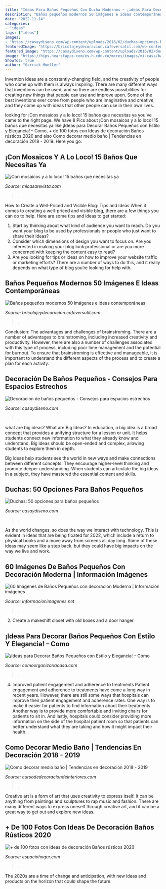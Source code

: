 ```yaml
---
title: "Ideas Para Baños Pequeños Con Ducha Modernos ~ ¡ideas Para Decorar Baños Pequeños Con Estilo Y Elegancia! – Como"
description: "Baños pequeños modernos 50 imágenes e ideas contemporáneas"
date: "2022-11-14"
categories:
- "ideas"
tags: ["ideas"]
images:
- "https://casaydiseno.com/wp-content/uploads/2016/02/duchas-opciones-banos-pequenos-blancos.jpg"
featuredImage: "https://bricolajeydecoracion.cafeversatil.com/wp-content/uploads/2016/08/003-5.jpg"
featured_image: "https://casaydiseno.com/wp-content/uploads/2016/02/duchas-opciones-banos-pequenos-blancos.jpg"
image: "https://hips.hearstapps.com/es.h-cdn.co/mcres/images/mi-casa/banos/banos-con-mosaicos/revitalizar/1732125-1-esl-ES/revitalizar.jpg?resize=480:*"
ShowToc: true
author: "Garrick Mueller"
---
```



Invention ideas are a constantly-changing field, and the creativity of people who come up with them is always inspiring. There are many different ways that inventions can be used, and so there are endless possibilities for creating new things that people can use and improve upon. Some of the best inventions ever come from people who are imaginative and creative, and they come up with ideas that other people can use in their own lives.

	

		
looking for ¡Con mosaicos y a lo loco! 15 baños que necesitas ya you've came to the right page. We have 8 Pics about ¡Con mosaicos y a lo loco! 15 baños que necesitas ya like ¡Ideas para Decorar Baños Pequeños con Estilo y Elegancia! – Como, + de 100 fotos con Ideas de decoración Baños rústicos 2020 and also Como decorar medio baño | Tendencias en decoración 2018 - 2019. Here you go:
		
    
## ¡Con Mosaicos Y A Lo Loco! 15 Baños Que Necesitas Ya

<img loading=lazy src="https://hips.hearstapps.com/es.h-cdn.co/mcres/images/mi-casa/banos/banos-con-mosaicos/revitalizar/1732125-1-esl-ES/revitalizar.jpg?resize=480:*" onerror="this.onerror=null;this.src='https://tse4.mm.bing.net/th?id=OIP.ARWr91xvm6wpx-UotYWBfQHaJ4&amp;pid=15.1';" alt="¡Con mosaicos y a lo loco! 15 baños que necesitas ya">

_Source: micasarevista.com_

>. 

	

How to Create a Well-Priced and Visible Blog: Tips and Ideas
When it comes to creating a well-priced and visible blog, there are a few things you can do to help. Here are some tips and ideas to get started: 
1. Start by thinking about what kind of audience you want to reach. Do you want your blog to be used by professionals or people who just want to share their ideas? 
2. Consider which dimensions of design you want to focus on. Are you interested in making your blog look professional or are you more concerned with keeping the content easy to read? 
3. Are you looking for tips or ideas on how to improve your website traffic or marketing efforts? There are a number of ways to do this, and it really depends on what type of blog you’re looking for help with. 

    
## Baños Pequeños Modernos 50 Imágenes E Ideas Contemporáneas

<img loading=lazy src="https://bricolajeydecoracion.cafeversatil.com/wp-content/uploads/2016/08/003-5.jpg" onerror="this.onerror=null;this.src='https://tse2.mm.bing.net/th?id=OIP.bArqzggyJOtug7X5p6_68gHaK5&amp;pid=15.1';" alt="Baños pequeños modernos 50 imágenes e ideas contemporáneas">

_Source: bricolajeydecoracion.cafeversatil.com_

>. 

	

Conclusion: The advantages and challenges of brainstroming.
There are a number of advantages to brainstroming, including increased creativity and productivity. However, there are also a number of challenges associated with this type of process, including poor time management and the potential for burnout. To ensure that brainstroming is effective and manageable, it is important to understand the different aspects of the process and to create a plan for each activity.

    
## Decoración De Baños Pequeños - Consejos Para Espacios Estrechos

<img loading=lazy src="https://casaydiseno.com/wp-content/uploads/2017/04/bano-pequeno-banera-ovalada-carr-design-group.jpg" onerror="this.onerror=null;this.src='https://tse4.mm.bing.net/th?id=OIP.LI7acPSaFqbGVBpYUfalfAHaLH&amp;pid=15.1';" alt="Decoración de baños pequeños - Consejos para espacios estrechos">

_Source: casaydiseno.com_

>. 

	

what are big ideas?
What are Big Ideas?
In education, a big idea is a broad concept that provides a unifying structure for a lesson or unit. It helps students connect new information to what they already know and understand. Big ideas should be open-ended and complex, allowing students to explore them in depth.

Big ideas help students see the world in new ways and make connections between different concepts. They encourage higher-level thinking and promote deeper understanding. When students can articulate the big ideas in a subject, they have mastered the essential content and skills.

    
## Duchas: 50 Opciones Para Baños Pequeños

<img loading=lazy src="https://casaydiseno.com/wp-content/uploads/2016/02/duchas-opciones-banos-pequenos-blancos.jpg" onerror="this.onerror=null;this.src='https://tse3.mm.bing.net/th?id=OIP.bg98AtUb_S06oK8qHNonxgHaLF&amp;pid=15.1';" alt="Duchas: 50 opciones para baños pequeños">

_Source: casaydiseno.com_

>. 

	

As the world changes, so does the way we interact with technology. This is evident in ideas that are being floated for 2022, which include a return to physical books and a move away from screens all day long. Some of these ideas may seem like a step back, but they could have big impacts on the way we live and work.

    
## 60 Imágenes De Baños Pequeños Con Decoración Moderna | Información Imágenes

<img loading=lazy src="https://informacionimagenes.net/wp-content/uploads/2016/09/ba-26.jpg" onerror="this.onerror=null;this.src='https://tse1.mm.bing.net/th?id=OIP.A_UGydTWYliyWdsCciECawHaL6&amp;pid=15.1';" alt="60 Imágenes de Baños Pequeños con decoración Moderna | Información imágenes">

_Source: informacionimagenes.net_

>. 

	

2. Create a makeshift closet with old boxes and a door hanger.

    
## ¡Ideas Para Decorar Baños Pequeños Con Estilo Y Elegancia! – Como

<img loading=lazy src="https://comoorganizarlacasa.com/wp-content/uploads/2017/09/ideas-para-decorar-banos-pequenos-16.jpg" onerror="this.onerror=null;this.src='https://tse4.mm.bing.net/th?id=OIP.xR3JLqVv0mSD__9_GElvQgHaJ4&amp;pid=15.1';" alt="¡Ideas para Decorar Baños Pequeños con Estilo y Elegancia! – Como">

_Source: comoorganizarlacasa.com_

>. 

	

4) Improved patient engagement and adherence to treatments
Patient engagement and adherence to treatments have come a long way in recent years. However, there are still some ways that hospitals can improve their patient engagement and adherence rates. One way is to make it easier for patients to find information about their treatments. Another way is to provide more comfortable and inviting chairs for patients to sit in. And lastly, hospitals could consider providing more information on the side of the hospital patient room so that patients can better understand what they are taking and how it might impact their health.

    
## Como Decorar Medio Baño | Tendencias En Decoración 2018 - 2019

<img loading=lazy src="https://cursodedecoraciondeinteriores.com/wp-content/uploads/2018/09/accesorios-decorativos-para-un-medio-bano-4.jpg" onerror="this.onerror=null;this.src='https://tse2.mm.bing.net/th?id=OIP.Go_NbmSCF4vnAzPowYNk0QHaLM&amp;pid=15.1';" alt="Como decorar medio baño | Tendencias en decoración 2018 - 2019">

_Source: cursodedecoraciondeinteriores.com_

>. 

	

Creative art is a form of art that uses creativity to express itself. It can be anything from paintings and sculptures to rap music and fashion. There are many different ways to express oneself through creative art, and it can be a great way to get out and explore new ideas.

    
## + De 100 Fotos Con Ideas De Decoración Baños Rústicos 2020

<img loading=lazy src="https://espaciohogar.com/wp-content/uploads/2016/02/50-fotos-con-ideas-de-decoracion-para-banos-rusticos-2016-pared-piedra.jpg" onerror="this.onerror=null;this.src='https://tse1.mm.bing.net/th?id=OIP.thc3I7PyADrkZ2A3aT84ZAHaLu&amp;pid=15.1';" alt="+ de 100 fotos con Ideas de decoración Baños rústicos 2020">

_Source: espaciohogar.com_

>. 

	

The 2020s are a time of change and anticipation, with new ideas and products on the horizon that could shape the future.

